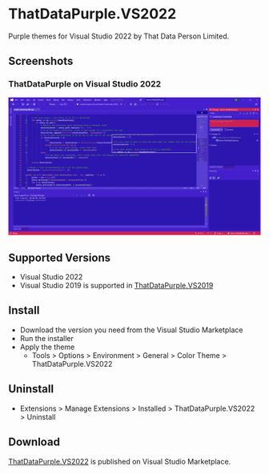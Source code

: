 # ThatDataPurple.VS2022
Purple themes for Visual Studio 2022 by That Data Person Limited.

## Screenshots
### ThatDataPurple on Visual Studio 2022
![Screenshot of ThatDataPurple theme applied to Visual Studio 2022](https://github.com/thatdataperson/ThatDataPurple.VS2022/blob/main/images/ThatDataPurple.preview.png?raw=true)

## Supported Versions
- Visual Studio 2022
- Visual Studio 2019 is supported in [ThatDataPurple.VS2019](https://github.com/thatdataperson/ThatDataPurple.VS2019)

## Install
- Download the version you need from the Visual Studio Marketplace
- Run the installer
- Apply the theme
  - Tools > Options > Environment > General > Color Theme > ThatDataPurple.VS2022

## Uninstall
- Extensions > Manage Extensions > Installed > ThatDataPurple.VS2022 > Uninstall

## Download
[ThatDataPurple.VS2022](https://marketplace.visualstudio.com/items?itemName=ThatDataPerson.themeThatDataPurpleVS2022) is published on Visual Studio Marketplace.
